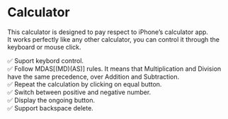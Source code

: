 # Calculator

This calculator is designed to pay respect to iPhone’s calculator app.  
It works perfectly like any other calculator, you can control it through the keyboard or mouse click.  

✅  Suport keybord control.  
✅  Follow MDAS[(MD)(AS)] rules. It means that Multiplication and Division have the same precedence, over Addition and Subtraction.  
✅  Repeat the calculation by clicking on equal button.  
✅  Switch between positive and negative number.  
✅  Display the ongoing button.  
✅  Support backspace delete.
